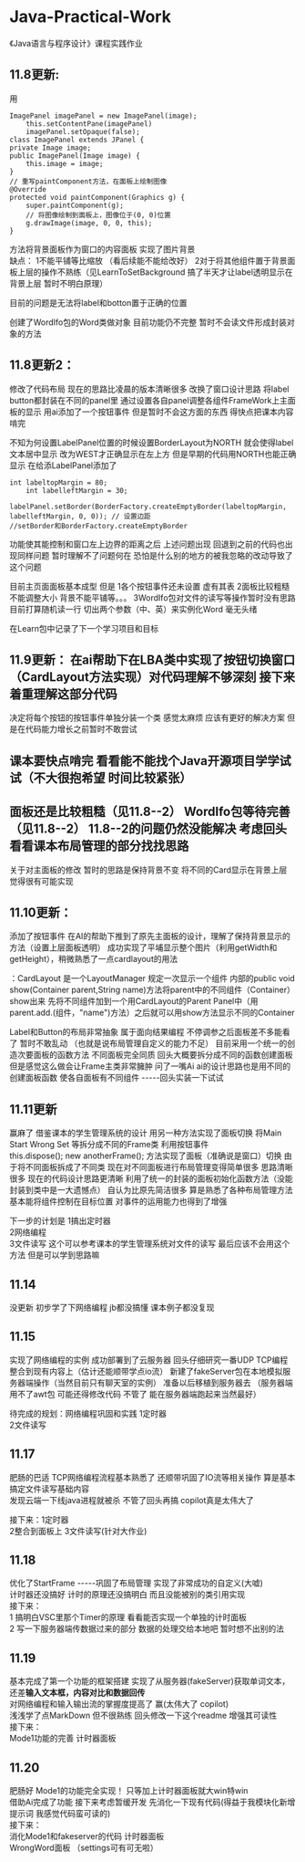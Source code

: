 # Java-Practical-Work
《Java语言与程序设计》课程实践作业

11.8更新:
-
用
		
  	ImagePanel imagePanel = new ImagePanel(image);
       	this.setContentPane(imagePanel)
        imagePanel.setOpaque(false);
	class ImagePanel extends JPanel {
	private Image image;
	public ImagePanel(Image image) {
		this.image = image;
	}
	// 重写paintComponent方法，在面板上绘制图像
	@Override
	protected void paintComponent(Graphics g) {
		super.paintComponent(g);
		// 将图像绘制到面板上，图像位于(0, 0)位置
		g.drawImage(image, 0, 0, this);
	}
	
方法将背景面板作为窗口的内容面板 实现了图片背景  
缺点：
1不能平铺等比缩放 （看后续能不能给改好）
2对于将其他组件置于背景面板上层的操作不熟练（见LearnToSetBackground  搞了半天才让label透明显示在背景上层 暂时不明白原理）
		
目前的问题是无法将label和botton置于正确的位置
		
创建了WordIfo包的Word类做对象  目前功能仍不完整	暂时不会读文件形成封装对象的方法


11.8更新2：
-
修改了代码布局 现在的思路比凌晨的版本清晰很多
改换了窗口设计思路 将label button都封装在不同的panel里 通过设置各自panel调整各组件FrameWork上主面板的显示
用ai添加了一个按钮事件 但是暂时不会这方面的东西 得快点把课本内容啃完
	
不知为何设置LabelPanel位置的时候设置BorderLayout为NORTH 就会使得label文本居中显示 改为WEST才正确显示在左上方 但是早期的代码用NORTH也能正确显示 在给添LabelPanel添加了
 
	int labeltopMargin = 80; 
        int labelleftMargin = 30; 
        labelPanel.setBorder(BorderFactory.createEmptyBorder(labeltopMargin, labelleftMargin, 0, 0)); // 设置边距
	//setBorder和BorderFactory.createEmptyBorder
  
功能使其能控制和窗口左上边界的距离之后 上述问题出现 
回退到之前的代码也出现同样问题 暂时理解不了问题何在 恐怕是什么别的地方的被我忽略的改动导致了这个问题
	
目前主页面面板基本成型 但是
1各个按钮事件还未设置 虚有其表
2面板比较粗糙 不能调整大小 背景不能平铺等。。。
3WordIfo包对文件的读写等操作暂时没有思路 目前打算随机读一行 切出两个参数（中、英）来实例化Word 毫无头绪
	
在Learn包中记录了下一个学习项目和目标
	

11.9更新：
在ai帮助下在LBA类中实现了按钮切换窗口（CardLayout方法实现）对代码理解不够深刻 
接下来着重理解这部分代码
-
决定将每个按钮的按钮事件单独分装一个类 感觉太麻烦 应该有更好的解决方案 但是在代码能力增长之前暂时不敢尝试

课本要快点啃完 看看能不能找个Java开源项目学学试试（不大很抱希望 时间比较紧张）
-
面板还是比较粗糙（见11.8--2）
WordIfo包等待完善（见11.8--2）
 11.8--2的问题仍然没能解决 
考虑回头看看课本布局管理的部分找找思路
-
关于对主面板的修改 暂时的思路是保持背景不变 将不同的Card显示在背景上层 觉得很有可能实现


11.10更新：
-
添加了按钮事件
在AI的帮助下推到了原先主面板的设计，理解了保持背景显示的方法（设置上层面板透明） 成功实现了平埔显示整个图片（利用getWidth和getHeight），稍微熟悉了一点cardlayout的用法

：CardLayout 是一个LayoutManager 规定一次显示一个组件 内部的public void show(Container parent,String name)方法将parent中的不同组件（Container）show出来
先将不同组件加到一个用CardLayout的Parent Panel中（用parent.add.(组件，"name")方法）之后就可以用show方法显示不同的Container 

Label和Button的布局非常抽象 属于面向结果编程 不停调参之后面板差不多能看了 暂时不敢乱动  （也就是说布局管理自定义的能力不足）
目前采用一个统一的创造次要面板的函数方法 不同面板完全同质 回头大概要拆分成不同的函数创建面板 但是感觉这么做会让Frame主类非常臃肿
问了一嘴Ai ai的设计思路也是用不同的创建面板函数 使各自面板有不同组件  -----回头实装一下试试


11.11更新
-
赢麻了 借鉴课本的学生管理系统的设计 用另一种方法实现了面板切换
		将Main Start Wrong Set 等拆分成不同的Frame类
		利用按钮事件	
			this.dispose();
			new anotherFrame();
		方法实现了面板（准确说是窗口）切换
		由于将不同面板拆成了不同类 现在对不同面板进行布局管理变得简单很多 思路清晰很多
现在的代码设计思路更清晰 利用了统一的封装的面板初始化函数方法（没能封装到类中是一大遗憾点）
自认为比原先简洁很多
算是熟悉了各种布局管理方法 基本能将组件控制在目标位置 对事件的运用能力也得到了增强

下一步的计划是
	1搞出定时器	
	2网络编程	 	
	3文件读写 	这个可以参考课本的学生管理系统对文件的读写 最后应该不会用这个方法 但是可以学到思路嘛

11.14
---
没更新  初步学了下网络编程  jb都没搞懂 课本例子都没复现


			
11.15
--
实现了网络编程的实例  成功部署到了云服务器 
回头仔细研究一番UDP TCP编程 整合到现有内容上（估计还能顺带学点io流）
新建了fakeServer包在本地模拟服务器端操作（当然目前只有聊天室的实例） 准备以后移植到服务器去
（服务器端用不了awt包 可能还得修改代码 不管了 能在服务器端跑起来当然最好）
 
 待完成的规划：网络编程巩固和实践
 1定时器			
 2文件读写


 11.17
 --
 肥肠的巴适  TCP网络编程流程基本熟悉了 还顺带巩固了IO流等相关操作 算是基本搞定文件读写基础内容  
 发现云端一下线java进程就被杀 不管了回头再搞
 copilot真是太伟大了  
   
 接下来：1定时器  
 		2整合到面板上
		3文件读写(针对大作业)
 
 
 11.18
 --
 优化了StartFrame  -----巩固了布局管理
 实现了非常成功的自定义(大嘘)   
 计时器还没搞好 计时的原理还没搞明白 而且没能被别的类引用实现   
 接下来：  
	1 搞明白VSC里那个Timer的原理 看看能否实现一个单独的计时面板  
	2 写一下服务器端传数据过来的部分 数据的处理交给本地吧 暂时想不出别的法 
 

 11.19
 --
 基本完成了第一个功能的框架搭建 实现了从服务器(fakeServer)获取单词文本，还差**输入文本框，内容对比和数据回传**  
 对网络编程和输入输出流的掌握度提高了 赢(太伟大了 copilot)   
 浅浅学了点MarkDown 但不很熟练 回头修改一下这个readme 增强其可读性   
接下来：  
	Mode1功能的完善
	计时器面板


11.20
--
肥肠好 Mode1的功能完全实现！  只等加上计时器面板就大win特win  
借助Ai完成了功能 接下来考虑暂缓开发 先消化一下现有代码(得益于我模块化新增提示词 我感觉代码蛮可读的)  
接下来：  
	消化Mode1和fakeserver的代码
	计时器面板  
	WrongWord面板  （settings可有可无啦）

